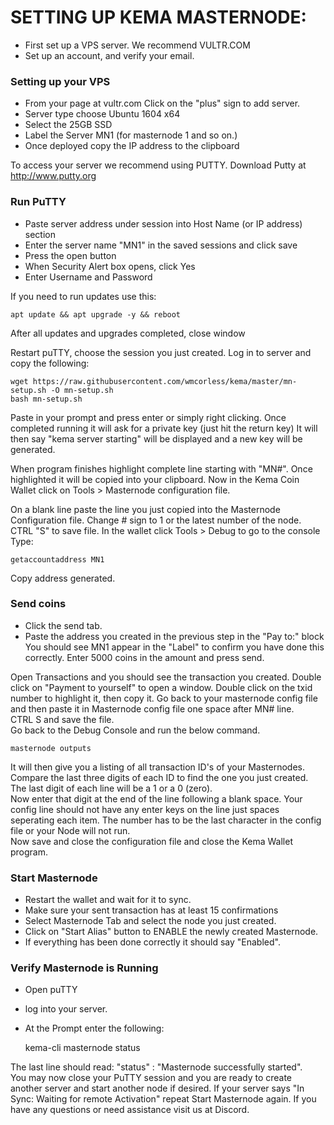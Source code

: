 SETTING UP KEMA MASTERNODE:
===========================
* First set up a VPS server. We recommend VULTR.COM
* Set up an account, and verify your email.

### Setting up your VPS

* From your page at vultr.com Click on the "plus" sign to add server.
* Server type choose Ubuntu 1604 x64
* Select the 25GB SSD
* Label the Server MN1 (for masternode 1 and so on.)
* Once deployed copy the IP address to the clipboard
 
To access your server we recommend using PUTTY. 
Download Putty at http://www.putty.org

### Run PuTTY
* Paste server address under session into Host Name (or IP address) section
* Enter the server name "MN1" in the saved sessions and click save
* Press the open button
* When Security Alert box opens, click Yes
* Enter Username and Password

If you need to run updates use this:

    apt update && apt upgrade -y && reboot

After all updates and upgrades completed, close window

Restart puTTY, choose the session you just created.
Log in to server and copy the following:

    wget https://raw.githubusercontent.com/wmcorless/kema/master/mn-setup.sh -O mn-setup.sh
    bash mn-setup.sh

Paste in your prompt and press enter or simply right clicking.
Once completed running it will ask for a private key (just hit the return key) 
It will then say "kema server starting" will be displayed and a new key will be generated.

When program finishes highlight complete line starting with "MN#". 
Once highlighted it will be copied into your clipboard.
Now in the Kema Coin Wallet click on Tools > Masternode configuration file.

On a blank line paste the line you just copied into the Masternode Configuration file.
Change # sign to 1 or the latest number of the node.  
CTRL "S" to save file.
In the wallet click Tools > Debug to go to the console 
Type:

    getaccountaddress MN1
    
Copy address generated.

### Send coins

* Click the send tab.
* Paste the address you created in the previous step in the "Pay to:" block
You should see MN1 appear in the "Label" to confirm you have done this correctly.
Enter 5000 coins in the amount and press send.

Open Transactions and you should see the transaction you created.
Double click on "Payment to yourself" to open a window.
Double click on the txid number to highlight it, then copy it. 
Go back to your masternode config file and then paste it in Masternode config file one space after MN# line.  
CTRL S and save the file.  
Go back to the Debug Console and run the below command.

    masternode outputs

It will then give you a listing of all transaction ID's of your Masternodes.  
Compare the last three digits of each ID to find the one you just created.  
The last digit of each line will be a 1 or a 0 (zero).  
Now enter that digit at the end of the line following a blank space. 
Your config line should not have any enter keys on the line just spaces seperating each item. 
The number has to be the last character in the config file or your Node will not run.  
Now save and close the configuration file and close the Kema Wallet program.  

### Start Masternode

* Restart the wallet and wait for it to sync.  
* Make sure your sent transaction has at least 15 confirmations
* Select Masternode Tab and select the node you just created.  
* Click on "Start Alias"  button to ENABLE the newly created Masternode.
* If everything has been done correctly it should say "Enabled".

### Verify Masternode is Running

* Open puTTY
* log into your server.
* At the Prompt enter the following:

    kema-cli masternode status

The last line should read: "status" : "Masternode successfully started".  
You may now close your PuTTY session and you are ready to create another server and start another node if desired.
If your server says "In Sync: Waiting for remote Activation" repeat Start Masternode again.
If you have any questions or need assistance visit us at Discord.
